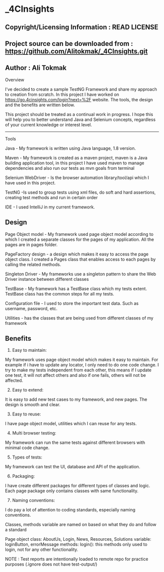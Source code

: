 _4CInsights
================

Copyright/Licensing Information : READ LICENSE
-----
Project source can be downloaded from : https://github.com/Alitokmak/_4CInsights.git
-----
Author : Ali Tokmak
-----
Overview


I've decided to create a sample TestNG Framework and share my approach to creation from scratch.
In this project I have worked on https://go.4cinsights.com/login?next=%2F website.
The tools, the design and the benefits are written below.

This project should be treated as a continual work in progress. I hope this will help you to better understand
Java and Selenium concepts, regardless of your current knowledge or interest level.

 -----
 Tools

Java - My framework is written using Java language, 1.8 version.

Maven - My framework is created as a maven project, maven is a Java building application tool,
in this project I have used maven to manage dependencies and also run our tests as mvn goals from terminal

Selenium WebDriver - Is the browser automation library/tool/api which I have used in this project.

TestNG -Is used to group tests using xml files, do soft and hard assertions, creating test methods and run in certain order

IDE - I used IntelliJ in my current framework.

Design
-------

Page Object model - My framework used page object model according to which I created a separate classes for
the pages of my application. All the pages are in pages folder.

PageFactory design - a design which makes it easy to access the page object class.
I created a Pages class that enables access to each pages by calling the related methods.

Singleton Driver - My frameworks use a singleton pattern to share the Web Driver instance between different classes

TestBase - My framework has a TestBase class which my tests extent. TestBase class has the common steps for all my tests.

Configuration file - I used to store the important test data. Such as username, password, etc.

Utilities - has the classes that are being used from different classes of my framework


Benefits
-------

1) Easy to maintain:

My framework uses page object model which makes it easy to maintain. For example if i have to update any locator,
I only need to do one code change.
I try to make my tests independent from each other, this means if I update one test,
it will not affect others and also if one fails, others will not be affected.

2) Easy to extend:

It is easy to add new test cases to my framework, and new pages. The design is smooth and clear.

3) Easy to reuse:

I have page object model, utilities which I can reuse for any tests.

4) Multi browser testing:

My framework can run the same tests against different browsers with minimal code change.

5) Types of tests:

My framework can test the UI, database and API of the application.

6) Packaging:

I have create different packages for different types of classes and logic.
Each page package only contains classes with same functionality.

7) Naming conventions:

I do pay a lot of attention to coding standards, especially naming conventions.

Classes, methods variable are named on based on what they do and follow a standard

Page object class:
AboutUs, Login, News, Resources, Solutions
variable: loginButton, errorMessage
methods: login(): this methods only used to login, not for any other functionality.



NOTE : Test reports are intentionally loaded to remote repo for practice purposes
(.ignore does not have test-output/)
